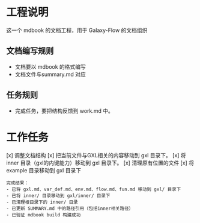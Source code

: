 # 工程说明

这一个 mdbook 的文档工程，用于 Galaxy-Flow 的文档组织

## 文档编写规则
-  文档要以 mdbook 的格式编写
-  文档文件与summary.md 对应


## 任务规则
- 完成任务，要把结构反馈到 work.md 中。

# 工作任务 

[x] 调整文档结构
    [x] 把当前文件与GXL相关的内容移动到 gxl 目录下。
    [x] 将 inner 目录（gxl的内键能力）移动到 gxl 目录下。
    [x] 清理原有位置的文件
    [x] 将 example 目录移动到 gxl 目录下
    
    完成结果：
    - 已将 gxl.md、var_def.md、env.md、flow.md、fun.md 移动到 gxl/ 目录下
    - 已将 inner/ 目录移动到 gxl/inner/ 目录下
    - 已清理根目录下的 inner/ 目录
    - 已更新 SUMMARY.md 中的路径引用（包括inner相关路径）
    - 已验证 mdbook build 构建成功